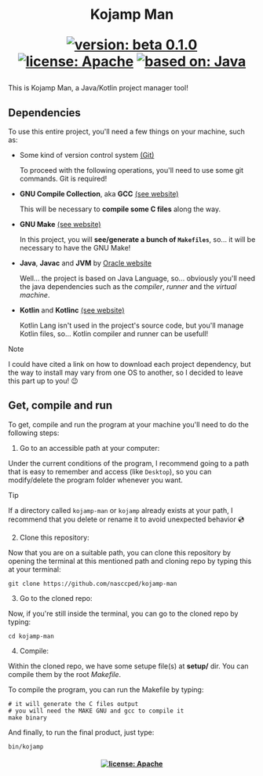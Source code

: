 <!--

  Kojamp Man - README

    This is Kojamp Man at `kojamp-man` github repository, developed
    by @nasccped. You can access by here:

      https://github.com/nasccped/kojamp-man

    This project is 100% open source and free to use.

    Did you want to contribute?
    >>> Check `CONTRIBUTING.md` (if it exists)

    Did you want to support me or the project?
    >>> Consider give a star at the github repo

    Something doesn't works well or it have an unexpected behavior?
    >>> Consider open a issue

    Thank you in advance for your attention S2

  (Copyright (c) 2024 nasccped. All Rights Reserved.)

-->

<h1 align=center>

Kojamp Man

[![version: beta 0.1.0](https://img.shields.io/badge/version-beta_0.1.0-red.svg)](#)
[![license: Apache](https://img.shields.io/badge/license-Apache_2.0-blue.svg)](#)
[![based on: Java](https://img.shields.io/badge/based_on-Java-orange.svg)](#)

</h1>

This is Kojamp Man, a Java/Kotlin project manager tool!



Dependencies
------------

To use this entire project, you'll need a few things on
your machine, such as:


- Some kind of version control system [(Git)](https://git-scm.com/downloads)

  To proceed with the following operations, you'll need to use some
  git commands. Git is required!

- **GNU Compile Collection**, aka **GCC** [(see website)](https://gcc.gnu.org/)

  This will be necessary to **compile some C files** along the way.

- **GNU Make** [(see website)](https://www.gnu.org/software/make/)

  In this project, you will **see/generate a bunch of `Makefiles`**,
  so... it will be necessary to have the GNU Make!

- **Java**, **Javac** and **JVM** by [Oracle website](https://www.oracle.com/java/technologies/downloads/)

  Well... the project is based on Java Language, so... obviously
  you'll need the java dependencies such as the _compiler_, _runner_
  and the _virtual machine_.

- **Kotlin** and **Kotlinc** [(see website)](https://kotlinlang.org/)

  Kotlin Lang isn't used in the project's source code, but you'll
  manage Kotlin files, so... Kotlin compiler and runner can be
  usefull!

> [!NOTE]
>
> I could have cited a link on how to download each project
> dependency, but the way to install may vary from one OS to another,
> so I decided to leave this part up to you! 😉



Get, compile and run
--------------------

To get, compile and run the program at your machine you'll need to do
the following steps:


1. Go to an accessible path at your computer:

  Under the current conditions of the program, I recommend going to a
  path that is easy to remember and access (like `Desktop`), so you
  can modify/delete the program folder whenever you want.

> [!TIP]
>
> If a directory called `kojamp-man` or `kojamp` already exists at
> your path, I recommend that you delete or rename it to avoid
> unexpected behavior 💿

2. Clone this repository:

  Now that you are on a suitable path, you can clone this repository
  by opening the terminal at this mentioned path and cloning repo by
  typing this at your terminal:

  ```shell
  git clone https://github.com/nasccped/kojamp-man
  ```

3. Go to the cloned repo:

  Now, if you're still inside the terminal, you can go to the cloned
  repo by typing:

  ```shell
  cd kojamp-man
  ```

4. Compile:

  Within the cloned repo, we have some setupe file(s) at  **setup/**
  dir. You can compile them by the root _Makefile_.

  To compile the program, you can run the Makefile by typing:

  ```shell
  # it will generate the C files output
  # you will need the MAKE GNU and gcc to compile it
  make binary
  ```

  And finally, to run the final product, just type:

  ```shell
  bin/kojamp
  ```



<h4 align=center>

[![license: Apache](https://img.shields.io/badge/license-Apache_2.0-blue.svg)](#)

</h4>
